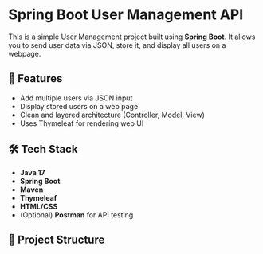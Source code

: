 # Spring Boot User Management API

This is a simple User Management project built using **Spring Boot**. It allows you to send user data via JSON, store it, and display all users on a webpage.

## 🔧 Features

- Add multiple users via JSON input
- Display stored users on a web page
- Clean and layered architecture (Controller, Model, View)
- Uses Thymeleaf for rendering web UI

## 🛠️ Tech Stack

- **Java 17**
- **Spring Boot**
- **Maven**
- **Thymeleaf**
- **HTML/CSS**
- (Optional) **Postman** for API testing

## 📁 Project Structure

